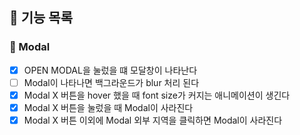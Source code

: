 ## 🌟 기능 목록

### 🔨 Modal

- [x] OPEN MODAL을 눌렀을 떄 모달창이 나타난다
- [ ] Modal이 나타나면 백그라운드가 blur 처리 된다
- [x] Modal X 버튼을 hover 했을 때 font size가 커지는 애니메이션이 생긴다
- [x] Modal X 버튼을 눌렀을 때 Modal이 사라진다
- [x] Modal X 버튼 이외에 Modal 외부 지역을 클릭하면 Modal이 사라진다
